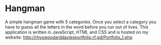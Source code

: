 # Hangman
A simple hangman game with 5 categories. Once you select a category you have to guess all the letters in the word before you run out of lives. This application is written in JavaScript, HTML and CSS and is hosted on my website:  http://rhyswoodarddaviesportfolio.rf.gd/Portfolio_1.php

